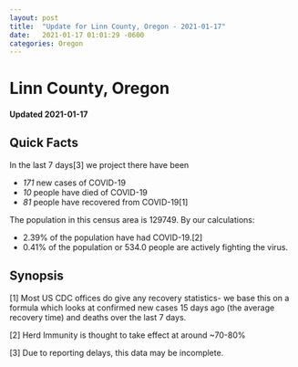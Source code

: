```yaml
---
layout: post
title:  "Update for Linn County, Oregon - 2021-01-17"
date:   2021-01-17 01:01:29 -0600
categories: Oregon
---
```


# Linn County, Oregon
#### Updated 2021-01-17

## Quick Facts

In the last 7 days[3] we project there have been
- *171* new cases of COVID-19
- *10* people have died of COVID-19
- *81* people have recovered from COVID-19[1]

The population in this census area is 129749. By our calculations:
- 2.39% of the population have had COVID-19.[2]
- 0.41% of the population or 534.0 people are actively fighting the virus.

## Synopsis




[1] Most US CDC offices do give any recovery statistics- we base this on a formula which looks at confirmed new cases
15 days ago (the average recovery time) and deaths over the last 7 days.

[2] Herd Immunity is thought to take effect at around ~70-80%

[3] Due to reporting delays, this data may be incomplete.
 
    
